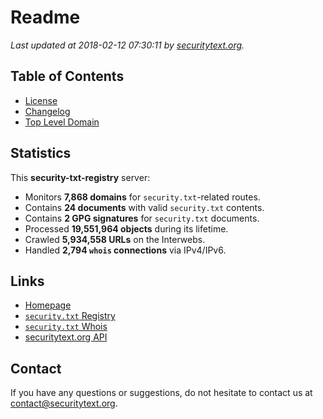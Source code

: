 # Readme

_Last updated at 2018-02-12 07:30:11 by [securitytext.org](https://securitytext.org)._

## Table of Contents

* [License](LICENSE.md)
* [Changelog](CHANGELOG.md)
* [Top Level Domain](TLD.md)

## Statistics

This **security-txt-registry** server:

* Monitors **7,868 domains** for `security.txt`-related routes.
* Contains **24 documents** with valid `security.txt` contents.
* Contains **2 GPG signatures** for `security.txt` documents.
* Processed **19,551,964 objects** during its lifetime.
* Crawled **5,934,558 URLs** on the Interwebs.
* Handled **2,794 `whois` connections** via IPv4/IPv6.

## Links

* [Homepage](https://securitytext.org)
* [`security.txt` Registry](https://registry.securitytext.org)
* [`security.txt` Whois](https://whois.securitytext.org)
* [securitytext.org API](https://registry.securitytext.org)

## Contact

If you have any questions or suggestions, do not hesitate to contact us at contact@securitytext.org.
